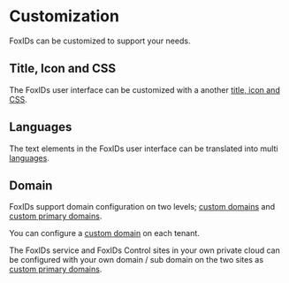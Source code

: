 # Customization

FoxIDs can be customized to support your needs. 

## Title, Icon and CSS

The FoxIDs user interface can be customized with a another [title, icon and CSS](name-title-icon-css.md).

## Languages

The text elements in the FoxIDs user interface can be translated into multi [languages](language.md).

## Domain

FoxIDs support domain configuration on two levels; [custom domains](custom-domain.md) and [custom primary domains](deployment#custom-primary-domains).

You can configure a [custom domain](custom-domain.md) on each tenant.

The FoxIDs service and FoxIDs Control sites in your own private cloud can be configured with your own domain / sub domain on the two sites as [custom primary domains](deployment#custom-primary-domains).